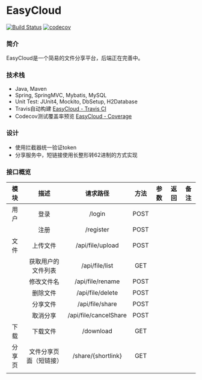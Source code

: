 # EasyCloud  

[![Build Status](https://travis-ci.org/pdwu/EasyCloud.svg?branch=master)](https://travis-ci.org/pdwu/EasyCloud)
[![codecov](https://codecov.io/gh/pdwu/EasyCloud/branch/master/graph/badge.svg)](https://codecov.io/gh/pdwu/EasyCloud) 

### 简介
EasyCloud是一个简易的文件分享平台，后端正在完善中。  

### 技术栈
- Java, Maven  
- Spring, SpringMVC, Mybatis, MySQL  
- Unit Test: JUnit4, Mockito, DbSetup, H2Database  
- Travis自动构建 [EasyCloud - Travis CI](https://travis-ci.org/pdwu/EasyCloud)  
- Codecov测试覆盖率预览 [EasyCloud - Coverage](https://codecov.io/gh/pdwu/EasyCloud)  


### 设计
- 使用拦截器统一验证token
- 分享服务中，短链接使用长整形转62进制的方式实现 

### 接口概览  

|  模块  |          描述          |        请求路径       | 方法 | 参数 | 返回 | 备注 |
|:------:|:----------------------:|:---------------------:|:----:|:----:|:----:|:----:|
|  用户  |          登录          | /login                | POST |      |      |      |
|        |          注册          | /register             | POST |      |      |      |
|  文件  |        上传文件        | /api/file/upload      | POST |      |      |      |
|        |   获取用户的文件列表   | /api/file/list        |  GET |      |      |      |
|        |       修改文件名       | /api/file/rename      | POST |      |      |      |
|        |        删除文件        | /api/file/delete      | POST |      |      |      |
|        |        分享文件        | /api/file/share       | POST |      |      |      |
|        |        取消分享        | /api/file/cancelShare | POST |      |      |      |
|  下载  |        下载文件        | /download             |  GET |      |      |      |
| 分享页 | 文件分享页面（短链接） | /share/{shortlink}    |  GET |      |      |      |
|        |                        |                       |      |      |      |      |